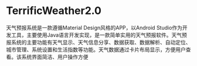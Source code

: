 # TerrificWeather2.0
天气预报系统是一款遵循Material Design风格的APP，以Android Studio作为开发工具，主要使用Java语言开发实现，是一款简单实用的天气预报软件。天气预报系统的主要功能有天气显示、天气信息分享、数据获取、数据解析、自动定位、城市管理、系统设置和生活指数等功能。天气数据通过卡片布局显示，方便用户查看。该系统界面简洁、用户操作方便
